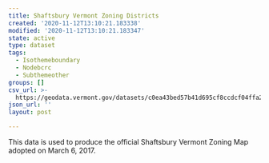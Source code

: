 ```yaml
---
title: Shaftsbury Vermont Zoning Districts
created: '2020-11-12T13:10:21.183338'
modified: '2020-11-12T13:10:21.183347'
state: active
type: dataset
tags:
  - Isothemeboundary
  - Nodebcrc
  - Subthemeother
groups: []
csv_url: >-
  https://geodata.vermont.gov/datasets/c0ea43bed57b41d695cf8ccdcf04ffa2_0.csv?outSR=%7B%22latestWkid%22%3A3857%2C%22wkid%22%3A102100%7D
json_url: ''
layout: post

---
```

This data is used to produce the official Shaftsbury Vermont Zoning Map adopted on March 6, 2017.
